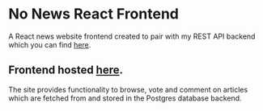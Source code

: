 # No News React Frontend

A React news website frontend created to pair with my REST API backend which you can find [here](https://github.com/schaxmann/my-RESTful-API).

## Frontend hosted [here](https://schaxmann-no-news.netlify.app).

The site provides functionality to browse, vote and comment on articles which are fetched from and stored in the Postgres database backend.
